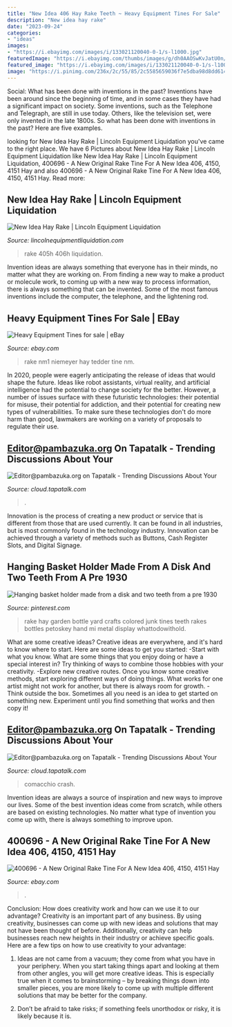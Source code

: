 ```yaml
---
title: "New Idea 406 Hay Rake Teeth ~ Heavy Equipment Tines For Sale"
description: "New idea hay rake"
date: "2023-09-24"
categories:
- "ideas"
images:
- "https://i.ebayimg.com/images/i/133021120040-0-1/s-l1000.jpg"
featuredImage: "https://i.ebayimg.com/thumbs/images/g/dh0AAOSwKvJatU0n/s-l225.jpg"
featured_image: "https://i.ebayimg.com/images/i/133021120040-0-1/s-l1000.jpg"
image: "https://i.pinimg.com/236x/2c/55/85/2c5585659036f7e5dba98d8dd614508a--bottle-crafts-garden-art.jpg?nii=t"
---
```



Social: What has been done with inventions in the past?
Inventions have been around since the beginning of time, and in some cases they have had a significant impact on society. Some inventions, such as the Telephone and Telegraph, are still in use today. Others, like the television set, were only invented in the late 1800s. So what has been done with inventions in the past? Here are five examples.

	

		
looking for New Idea Hay Rake | Lincoln Equipment Liquidation you've came to the right place. We have 6 Pictures about New Idea Hay Rake | Lincoln Equipment Liquidation like New Idea Hay Rake | Lincoln Equipment Liquidation, 400696 - A New Original Rake Tine For A New Idea 406, 4150, 4151 Hay and also 400696 - A New Original Rake Tine For A New Idea 406, 4150, 4151 Hay. Read more:
		
    
## New Idea Hay Rake | Lincoln Equipment Liquidation

<img loading=lazy src="https://lincolnequipmentliquidation.com/img/00/s/MTE5NVgxNjAw/z/QHAAAOSw4PxZ584H/$_1.JPG" onerror="this.onerror=null;this.src='https://tse3.mm.bing.net/th?id=OIP.BYh7879L9JILcGzeFzC9pgAAAA&amp;pid=15.1';" alt="New Idea Hay Rake | Lincoln Equipment Liquidation">

_Source: lincolnequipmentliquidation.com_

>rake 405h 406h liquidation. 

	

Invention ideas are always something that everyone has in their minds, no matter what they are working on. From finding a new way to make a product or molecule work, to coming up with a new way to process information, there is always something that can be invented. Some of the most famous inventions include the computer, the telephone, and the lightening rod.

    
## Heavy Equipment Tines For Sale | EBay

<img loading=lazy src="https://i.ebayimg.com/thumbs/images/g/dh0AAOSwKvJatU0n/s-l225.jpg" onerror="this.onerror=null;this.src='https://tse4.mm.bing.net/th?id=OIP.XiqYVnjaZXV7QnpvvwjPfgAAAA&amp;pid=15.1';" alt="Heavy Equipment Tines for sale | eBay">

_Source: ebay.com_

>rake nm1 niemeyer hay tedder tine nm. 

	

In 2020, people were eagerly anticipating the release of ideas that would shape the future. Ideas like robot assistants, virtual reality, and artificial intelligence had the potential to change society for the better. However, a number of issues surface with these futuristic technologies: their potential for misuse, their potential for addiction, and their potential for creating new types of vulnerabilities. To make sure these technologies don't do more harm than good, lawmakers are working on a variety of proposals to regulate their use.

    
## Editor@pambazuka.org On Tapatalk - Trending Discussions About Your

<img loading=lazy src="http://www.urban75.org/blog/images/comacchio-ferrera-italy-33.jpg" onerror="this.onerror=null;this.src='https://tse4.mm.bing.net/th?id=OIP.GP9jde9_1l7j8HyOy2Vr4wHaE7&amp;pid=15.1';" alt="Editor@pambazuka.org on Tapatalk - Trending Discussions About Your">

_Source: cloud.tapatalk.com_

>. 

	

Innovation is the process of creating a new product or service that is different from those that are used currently. It can be found in all industries, but is most commonly found in the technology industry. Innovation can be achieved through a variety of methods such as Buttons, Cash Register Slots, and Digital Signage.

    
## Hanging Basket Holder Made From A Disk And Two Teeth From A Pre 1930

<img loading=lazy src="https://i.pinimg.com/236x/2c/55/85/2c5585659036f7e5dba98d8dd614508a--bottle-crafts-garden-art.jpg?nii=t" onerror="this.onerror=null;this.src='https://tse1.mm.bing.net/th?id=OIP.xXNpvbbenu68GgBU3bUPHAAAAA&amp;pid=15.1';" alt="Hanging basket holder made from a disk and two teeth from a pre 1930">

_Source: pinterest.com_

>rake hay garden bottle yard crafts colored junk tines teeth rakes bottles petoskey hand mi metal display whattodowithold. 

	

What are some creative ideas?
Creative ideas are everywhere, and it's hard to know where to start. Here are some ideas to get you started: 
-Start with what you know. What are some things that you enjoy doing or have a special interest in? Try thinking of ways to combine those hobbies with your creativity. 
-Explore new creative routes. Once you know some creative methods, start exploring different ways of doing things. What works for one artist might not work for another, but there is always room for growth. 
-Think outside the box. Sometimes all you need is an idea to get started on something new. Experiment until you find something that works and then copy it!

    
## Editor@pambazuka.org On Tapatalk - Trending Discussions About Your

<img loading=lazy src="http://www.urban75.org/blog/images/comacchio-ferrera-italy-01.jpg" onerror="this.onerror=null;this.src='https://tse2.mm.bing.net/th?id=OIP.QVCn0XTW69gNgfXjI-toEQHaE6&amp;pid=15.1';" alt="Editor@pambazuka.org on Tapatalk - Trending Discussions About Your">

_Source: cloud.tapatalk.com_

>comacchio crash. 

	

Invention ideas are always a source of inspiration and new ways to improve our lives. Some of the best invention ideas come from scratch, while others are based on existing technologies. No matter what type of invention you come up with, there is always something to improve upon.

    
## 400696 - A New Original Rake Tine For A New Idea 406, 4150, 4151 Hay

<img loading=lazy src="https://i.ebayimg.com/images/i/133021120040-0-1/s-l1000.jpg" onerror="this.onerror=null;this.src='https://tse2.mm.bing.net/th?id=OIP.NBTvJOMYZeNsMFpg_KZtIgHaCd&amp;pid=15.1';" alt="400696 - A New Original Rake Tine For A New Idea 406, 4150, 4151 Hay">

_Source: ebay.com_

>. 

	

Conclusion: How does creativity work and how can we use it to our advantage?
Creativity is an important part of any business. By using creativity, businesses can come up with new ideas and solutions that may not have been thought of before. Additionally, creativity can help businesses reach new heights in their industry or achieve specific goals. Here are a few tips on how to use creativity to your advantage: 
1. Ideas are not came from a vacuum; they come from what you have in your periphery. When you start taking things apart and looking at them from other angles, you will get more creative ideas. This is especially true when it comes to brainstorming – by breaking things down into smaller pieces, you are more likely to come up with multiple different solutions that may be better for the company. 

2. Don’t be afraid to take risks; if something feels unorthodox or risky, it is likely because it is.

